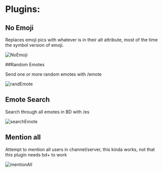 # Plugins:

## No Emoji

Replaces emoji pics with whatever is in their alt attribute,  most of the time the symbol version of emoji.

![NoEmoji](https://ckat.space/ship/FB5.png)

##Random Emotes

Send one or more random emotes with /emote <amount>

![randEmote](https://ckat.space/ship/JsP.gif)

## Emote Search

Search through all emotes in BD with /es <search>

![searchEmote](https://ckat.space/ship/UDV.gif)

## Mention all

Attempt to mention all users in channel/server, this kinda works,
not that this plugin needs bd+ to work

![mentionAll](https://ckat.space/ship/RgD.gif)